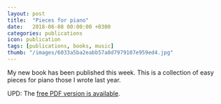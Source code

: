 ```yaml
---
layout: post
title:  "Pieces for piano"
date:   2018-06-08 00:00:00 +0300
categories: publications
icon: publication
tags: [publications, books, music]
thumb: "/images/6033a5ba2eabb57a8d7979107e959ed4.jpg"
---
```


My new book has been published this week. This is a collection of easy pieces for piano those I wrote last year.

UPD: The <a href='/other/free-pdf-versions-of-my-books'>free PDF version is available</a>.

